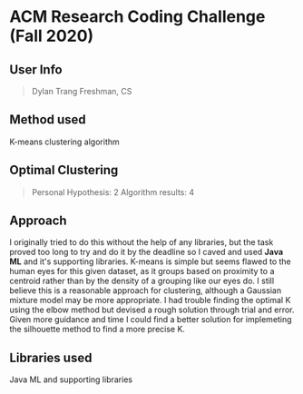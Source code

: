 # ACM Research Coding Challenge (Fall 2020)

## User Info
>Dylan Trang
>Freshman, CS

## Method used
K-means clustering algorithm

## Optimal Clustering
>Personal Hypothesis: 2
>Algorithm results: 4

## Approach
I originally tried to do this without the help of any libraries, but the task proved too long to try and do it by the deadline so I caved and used **Java ML** and it's supporting libraries. K-means is simple but seems flawed to the human eyes for this given dataset, as it groups based on proximity to a centroid rather than by the density of a grouping like our eyes do. I still believe this is a reasonable approach for clustering, although a Gaussian mixture model may be more appropriate. I had trouble finding the optimal K using the elbow method but devised a rough solution through trial and error. Given more guidance and time I could find a better solution for implemeting the silhouette method to find a more precise K.

## Libraries used
Java ML and supporting libraries
